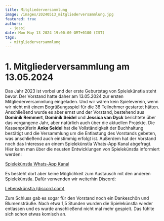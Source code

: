 ```yaml
---
title: Mitgliederversammlung
image: /images/20240513_mitgliederversammlung.jpg
featured: true
authors:
  - jessi
date: Mon May 13 2024 19:00:00 GMT+0100 (IST)
tags:
  - mitgliederversammlung
---
```


# 1. Mitgliederversammlung am 13.05.2024

Das Jahr 2023 ist vorbei und der erste Geburtstag von Spielekünstla steht bevor. Der Vorstand hatte daher am 13.05.2024 zur ersten Mitgliederversammlung eingeladen. Und wir wären kein Spieleverein, wenn wir nicht mit einem Begrüßungsspiel für die 38 Teilnehmer gestartet hätten.
Anschließend wurde es aber ernst und der Vorstand, bestehend aus **Dominik Remmert**, **Dominik Seidel** und **Jessica van Dyck** berichtete über das vergangene Jahr, aber natürlich auch über die aktuellen Projekte. Die Kassenprüferin **Anke Seidel** hat die Vollständigkeit der Buchhaltung bestätigt und die Versammlung um die Entlastung des Vorstands gebeten, was anschließend auch einstimmig erfolgt ist.
Außerdem hat der Vorstand noch das Interesse an einem Spielekünstla Whats-App Kanal abgefragt. Hier kann man über die neusten Entwicklungen von Spielekünstla informiert werden:

[Spielekünstla Whats-App Kanal](https://whatsapp.com/channel/0029VafGRjJ7tkj2H918nA09)

Es besteht dort aber keine Möglichkeit zum Austausch mit den anderen Spielekünstla. Dafür verwenden wir weiterhin Discord:

[Lebenskünstla (discord.com)](https://discord.gg/7vd8c9Ev7t)

Zum Schluss gab es sogar für den Vorstand noch ein Dankeschön und Blumensträuße. Nach etwa 1,5 Stunden wurden die Spielekünstla wieder entlassen und es wurde anschließend nicht mal mehr gespielt. Das fühlte sich schon etwas komisch an.